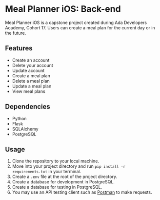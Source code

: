 # Meal Planner iOS: Back-end

Meal Planner iOS is a capstone project created during Ada Developers Academy, Cohort 17. Users can create a meal plan for the current day or in the future.

## Features
- Create an account
- Delete your account
- Update account
- Create a meal plan
- Delete a meal plan
- Update a meal plan
- View meal plans


## Dependencies
- Python
- Flask
- SQLAlchemy
- PostgreSQL


## Usage
1. Clone the repository to your local machine. 
2. Move into your project directory and run ```pip install -r requirements.txt``` in your terminal.
3. Create a ```.env``` file at the root of the project directory.
4. Create a database for development in PostgreSQL.
5. Create a database for testing in PostgreSQL.
6. You may use an API testing client such as [Postman](postman.com) to make requests.
